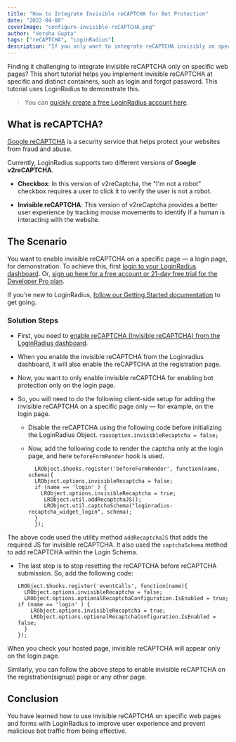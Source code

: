 ```yaml
---
title: "How to Integrate Invisible reCAPTCHA for Bot Protection"
date: "2022-04-08"
coverImage: "configure-invisible-reCAPTCHA.png"
author: "Versha Gupta"
tags: ["reCAPTCHA", "LoginRadius"]
description: "If you only want to integrate reCAPTCHA invisibly on specific pages, LoginRadius can help you. This tutorial explains how you can quickly integrate invisible reCAPTCHA."
---
```


Finding it challenging to integrate invisible reCAPTCHA only on specific web pages? This short tutorial helps you implement invisible reCAPTCHA at specific and distinct containers, such as login and forgot password. This tutorial uses LoginRadius to demonstrate this.

> You can [quickly create a free LoginRadius account here](https://accounts.loginradius.com/auth.aspx?plan=developer&action=register).

## What is reCAPTCHA?

[Google reCAPTCHA](https://www.google.com/recaptcha/about/) is a security service that helps protect your websites from fraud and abuse.

Currently, LoginRadius supports two different versions of **Google v2reCAPTCHA**.

- **Checkbox**: In this version of v2reCaptcha, the "I'm not a robot" checkbox requires a user to click it to verify the user is not a robot.

- **Invisible reCAPTCHA**: This version of v2reCaptcha provides a better user experience by tracking mouse movements to identify if a human is interacting with the website.

## The Scenario

You want to enable invisible reCAPTCHA on a specific page — a login page, for demonstration. To achieve this, first [login to your LoginRadius dashboard](https://dashboard.loginradius.com/login). Or, [sign up here for a free account or 21-day free trial for the Developer Pro plan](https://accounts.loginradius.com/auth.aspx?action=register).

If you're new to LoginRadius, [follow our Getting Started documentation](https://www.loginradius.com/ciam-for-developers/docs/references/javascript-library/getting-started/) to get going. 


### Solution Steps

- First, you need to [enable reCAPTCHA (Invisible reCAPTCHA) from the LoginRadius dashboard](https://www.loginradius.com/ciam-for-developers/docs/guide/captcha/#step-2-captcha-deployment).
- When you enable the invisible reCAPTCHA from the Loginradius dashboard, it will also enable the reCAPTCHA at the registration page.
- Now, you want to only enable invisible reCAPTCHA for enabling bot protection only on the login page.
- So, you will need to do the following client-side setup for adding the invisible reCAPTCHA on a specific page only — for example, on the login page.

  - Disable the reCAPTCHA using the following code before initializing the LoginRadius Object.
    `raasoption.invisibleRecaptcha = false;`
  - Now, add the following code to render the captcha only at the login page, and here `beforeFormRender` hook is used.

      ```
        LRObject.$hooks.register('beforeFormRender', function(name, schema){
        LRObject.options.invisibleRecaptcha = false;
        if (name == 'login' ) {
          LRObject.options.invisibleRecaptcha = true;
           LRObject.util.addRecaptchaJS();
           LRObject.util.captchaSchema("loginradius-recaptcha_widget_login", schema);
        }
        });
      ```

The above code used the utility method `addRecaptchaJS` that adds the required JS for invisible reCAPTCHA. It also used the `captchaSchema` method to add reCAPTCHA within the Login Schema.

- The last step is to stop resetting the reCAPTCHA before reCAPTCHA submission. So, add the following code:

  ```
  LRObject.$hooks.register('eventCalls', function(name){
    LRObject.options.invisibleRecaptcha = false;
    LRObject.options.optionalRecaptchaConfiguration.IsEnabled = true;
  if (name == 'login' ) {
      LRObject.options.invisibleRecaptcha = true;
      LRObject.options.optionalRecaptchaConfiguration.IsEnabled = false;
    }
  });
  ```

When you check your hosted page, invisible reCAPTCHA will appear only on the login page.

Similarly, you can follow the above steps to enable invisible reCAPTCHA on the registration(signup) page or any other page.

## Conclusion
You have learned how to use invisible reCAPTCHA on specific web pages and forms with LoginRadius to improve user experience and prevent malicious bot traffic from being effective.
